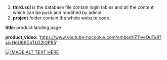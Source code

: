 1. **third.sql** is the database file contain login tables and all the content which can be push and modified by admin.
2. **project** folder contain the whole website code.

**title:** product landing page

**product_video:** 'https://www.youtube-nocookie.com/embed/lZ11veOuTa8?si=HgU69DnTLG2IOPR5'

[![IMAGE ALT TEXT HERE](https://img.youtube.com/vi/lZ11veOuTa8/0.jpg)](https://www.youtube.com/watch?v=lZ11veOuTa8)
